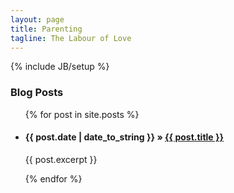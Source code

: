 ```yaml
---
layout: page
title: Parenting
tagline: The Labour of Love
---
```

{% include JB/setup %}



### Blog Posts

<ul class="posts">
  {% for post in site.posts %}
    <li><h4><span>{{ post.date | date_to_string }}</span> &raquo; <a href="{{ BASE_PATH }}{{ post.url }}">{{ post.title }}</a></h4></li>
{{ post.excerpt }}	

  {% endfor %}
</ul>




